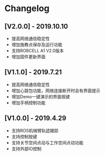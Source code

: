 # Changelog

## [V2.0.0] - 2019.10.10
- 提高网络通信稳定性
- 增加施教点保存及运行功能 
- 支持ROBCELL A1 V2.0版本
- 增加固件更新界面


## [V1.1.0] - 2019.7.21
- 提高网络通信稳定性
- 增加心跳包功能，网络连接断开时会有界面提示
- 增加Demo一键演示的界面按键
- 增加手柄控制功能


## [V1.0.0] - 2019.4.29
- 支持ROS机械臂轨迹跟踪
- 支持控制按键
- 支持关节空间点动与工作空间点动功能
- 支持外部IO控制
